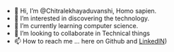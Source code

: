 - 👋 Hi, I’m @Chitralekhayaduvanshi, Homo sapien.
- 👀 I’m interested in discovering the technology.
- 🌱 I’m currently learning computer science.
- 💞️ I’m looking to collaborate in Technical things
- 📫 How to reach me ... here on Github and <a href="https://www.linkedin.com/in/chitralekha-y">LinkedIN</a>)

<!---
Chitralekhayaduvanshi/Chitralekhayaduvanshi is a ✨ special ✨ repository because its `README.md` (this file) appears on your GitHub profile.
You can click the Preview link to take a look at your changes.
--->
